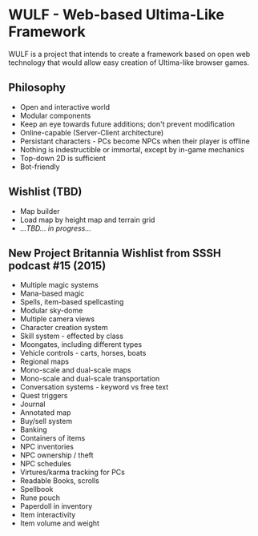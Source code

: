 # WULF - Web-based Ultima-Like Framework

WULF is a project that intends to create a framework based on open web technology that would allow easy creation of Ultima-like browser games.

## Philosophy

* Open and interactive world
* Modular components
* Keep an eye towards future additions; don't prevent modification
* Online-capable (Server-Client architecture)
* Persistant characters - PCs become NPCs when their player is offline
* Nothing is indestructible or immortal, except by in-game mechanics
* Top-down 2D is sufficient
* Bot-friendly

## Wishlist (TBD)

* Map builder
* Load map by height map and terrain grid
* _...TBD... in progress..._

## New Project Britannia Wishlist from SSSH podcast #15 (2015)

* Multiple magic systems
* Mana-based magic
* Spells, item-based spellcasting
* Modular sky-dome
* Multiple camera views
* Character creation system
* Skill system - effected by class
* Moongates, including different types
* Vehicle controls - carts, horses, boats
* Regional maps
* Mono-scale and dual-scale maps
* Mono-scale and dual-scale transportation
* Conversation systems - keyword vs free text
* Quest triggers
* Journal
* Annotated map
* Buy/sell system
* Banking
* Containers of items
* NPC inventories
* NPC ownership / theft
* NPC schedules
* Virtures/karma tracking for PCs
* Readable Books, scrolls
* Spellbook
* Rune pouch
* Paperdoll in inventory
* Item interactivity
* Item volume and weight
